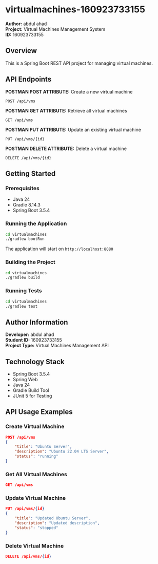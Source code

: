# virtualmachines-160923733155

**Author:** abdul ahad  
**Project:** Virtual Machines Management System  
**ID:** 160923733155

## Overview
This is a Spring Boot REST API project for managing virtual machines.

## API Endpoints

**POSTMAN POST ATTRIBUTE:** Create a new virtual machine
```http
POST /api/vms
```

**POSTMAN GET ATTRIBUTE:** Retrieve all virtual machines
```http
GET /api/vms
```

**POSTMAN PUT ATTRIBUTE:** Update an existing virtual machine
```http
PUT /api/vms/{id}
```

**POSTMAN DELETE ATTRIBUTE:** Delete a virtual machine
```http
DELETE /api/vms/{id}
```

## Getting Started

### Prerequisites
- Java 24
- Gradle 8.14.3
- Spring Boot 3.5.4

### Running the Application
```bash
cd virtualmachines
./gradlew bootRun
```

The application will start on `http://localhost:8080`

### Building the Project
```bash
cd virtualmachines
./gradlew build
```

### Running Tests
```bash
cd virtualmachines
./gradlew test
```

## Author Information
**Developer:** abdul ahad  
**Student ID:** 160923733155  
**Project Type:** Virtual Machines Management API

## Technology Stack
- Spring Boot 3.5.4
- Spring Web
- Java 24
- Gradle Build Tool
- JUnit 5 for Testing

## API Usage Examples

### Create Virtual Machine
```json
POST /api/vms
{
    "title": "Ubuntu Server",
    "description": "Ubuntu 22.04 LTS Server",
    "status": "running"
}
```

### Get All Virtual Machines
```json
GET /api/vms
```

### Update Virtual Machine
```json
PUT /api/vms/{id}
{
    "title": "Updated Ubuntu Server", 
    "description": "Updated description",
    "status": "stopped"
}
```

### Delete Virtual Machine
```json
DELETE /api/vms/{id}
```